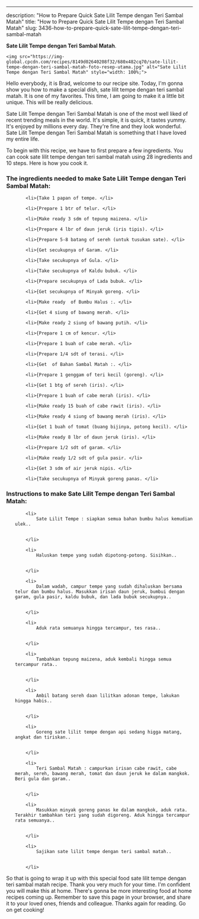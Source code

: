 ---
description: "How to Prepare Quick Sate Lilit Tempe dengan Teri Sambal Matah"
title: "How to Prepare Quick Sate Lilit Tempe dengan Teri Sambal Matah"
slug: 3436-how-to-prepare-quick-sate-lilit-tempe-dengan-teri-sambal-matah

<p>
	<strong>Sate Lilit Tempe dengan Teri Sambal Matah</strong>. 
	
</p>
<p>
	
	<img src="https://img-global.cpcdn.com/recipes/8149d02640208f32/680x482cq70/sate-lilit-tempe-dengan-teri-sambal-matah-foto-resep-utama.jpg" alt="Sate Lilit Tempe dengan Teri Sambal Matah" style="width: 100%;">
	
	
</p>
<p>
	Hello everybody, it is Brad, welcome to our recipe site. Today, I'm gonna show you how to make a special dish, sate lilit tempe dengan teri sambal matah. It is one of my favorites. This time, I am going to make it a little bit unique. This will be really delicious.
</p>
	
<p>
	
</p>
<p>
	Sate Lilit Tempe dengan Teri Sambal Matah is one of the most well liked of recent trending meals in the world. It's simple, it is quick, it tastes yummy. It's enjoyed by millions every day. They're fine and they look wonderful. Sate Lilit Tempe dengan Teri Sambal Matah is something that I have loved my entire life.
</p>

<p>
To begin with this recipe, we have to first prepare a few ingredients. You can cook sate lilit tempe dengan teri sambal matah using 28 ingredients and 10 steps. Here is how you cook it.
</p>

<h3>The ingredients needed to make Sate Lilit Tempe dengan Teri Sambal Matah:</h3>

<ol>
	
		<li>{Take 1 papan of tempe. </li>
	
		<li>{Prepare 1 btr of telur. </li>
	
		<li>{Make ready 3 sdm of tepung maizena. </li>
	
		<li>{Prepare 4 lbr of daun jeruk (iris tipis). </li>
	
		<li>{Prepare 5-8 batang of sereh (untuk tusukan sate). </li>
	
		<li>{Get secukupnya of Garam. </li>
	
		<li>{Take secukupnya of Gula. </li>
	
		<li>{Take secukupnya of Kaldu bubuk. </li>
	
		<li>{Prepare secukupnya of Lada bubuk. </li>
	
		<li>{Get secukupnya of Minyak goreng. </li>
	
		<li>{Make ready  of Bumbu Halus :. </li>
	
		<li>{Get 4 siung of bawang merah. </li>
	
		<li>{Make ready 2 siung of bawang putih. </li>
	
		<li>{Prepare 1 cm of kencur. </li>
	
		<li>{Prepare 1 buah of cabe merah. </li>
	
		<li>{Prepare 1/4 sdt of terasi. </li>
	
		<li>{Get  of Bahan Sambal Matah :. </li>
	
		<li>{Prepare 1 genggam of teri kecil (goreng). </li>
	
		<li>{Get 1 btg of sereh (iris). </li>
	
		<li>{Prepare 1 buah of cabe merah (iris). </li>
	
		<li>{Make ready 15 buah of cabe rawit (iris). </li>
	
		<li>{Make ready 4 siung of bawang merah (iris). </li>
	
		<li>{Get 1 buah of tomat (buang bijinya, potong kecil). </li>
	
		<li>{Make ready 8 lbr of daun jeruk (iris). </li>
	
		<li>{Prepare 1/2 sdt of garam. </li>
	
		<li>{Make ready 1/2 sdt of gula pasir. </li>
	
		<li>{Get 3 sdm of air jeruk nipis. </li>
	
		<li>{Take secukupnya of Minyak goreng panas. </li>
	
</ol>
<p>
	
</p>

<h3>Instructions to make Sate Lilit Tempe dengan Teri Sambal Matah:</h3>

<ol>
	
		<li>
			Sate Lilit Tempe : siapkan semua bahan bumbu halus kemudian ulek..
			
			
		</li>
	
		<li>
			Haluskan tempe yang sudah dipotong-potong. Sisihkan..
			
			
		</li>
	
		<li>
			Dalam wadah, campur tempe yang sudah dihaluskan bersama telur dan bumbu halus. Masukkan irisan daun jeruk, bumbui dengan garam, gula pasir, kaldu bubuk, dan lada bubuk secukupnya..
			
			
		</li>
	
		<li>
			Aduk rata semuanya hingga tercampur, tes rasa..
			
			
		</li>
	
		<li>
			Tambahkan tepung maizena, aduk kembali hingga semua tercampur rata..
			
			
		</li>
	
		<li>
			Ambil batang sereh daan lilitkan adonan tempe, lakukan hingga habis..
			
			
		</li>
	
		<li>
			Goreng sate lilit tempe dengan api sedang higga matang, angkat dan tiriskan..
			
			
		</li>
	
		<li>
			Teri Sambal Matah : campurkan irisan cabe rawit, cabe merah, sereh, bawang merah, tomat dan daun jeruk ke dalam mangkok. Beri gula dan garam..
			
			
		</li>
	
		<li>
			Masukkan minyak goreng panas ke dalam mangkok, aduk rata. Terakhir tambahkan teri yang sudah digoreng. Aduk hingga tercampur rata semuanya..
			
			
		</li>
	
		<li>
			Sajikan sate lilit tempe dengan teri sambal matah..
			
			
		</li>
	
</ol>

<p>
	
</p>

<p>
	So that is going to wrap it up with this special food sate lilit tempe dengan teri sambal matah recipe. Thank you very much for your time. I'm confident you will make this at home. There's gonna be more interesting food at home recipes coming up. Remember to save this page in your browser, and share it to your loved ones, friends and colleague. Thanks again for reading. Go on get cooking!
</p>
